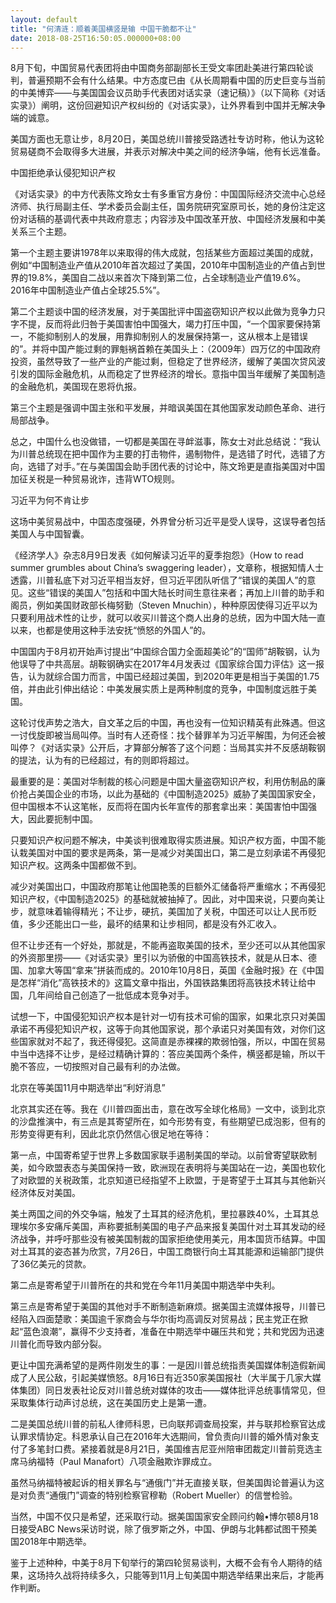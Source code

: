 ```yaml
---
layout: default
title: "何清涟：顺着美国横竖是输 中国干脆都不让"
date: 2018-08-25T16:50:05.000000+08:00
---
```


8月下旬，中国贸易代表团将由中国商务部副部长王受文率团赴美进行第四轮谈判，普遍预期不会有什么结果。中方态度已由《从长周期看中国的历史巨变与当前的中美博弈——与美国国会议员助手代表团对话实录（速记稿）》（以下简称《对话实录》）阐明，这份回避知识产权纠纷的《对话实录》，让外界看到中国并无解决争端的诚意。

美国方面也无意让步，8月20日，美国总统川普接受路透社专访时称，他认为这轮贸易磋商不会取得多大进展，并表示对解决中美之间的经济争端，他有长远准备。

中国拒绝承认侵犯知识产权

《对话实录》的中方代表陈文玲女士有多重官方身份：中国国际经济交流中心总经济师、执行局副主任、学术委员会副主任，国务院研究室原司长，她的身份注定这份对话稿的基调代表中共政府意志；内容涉及中国改革开放、中国经济发展和中美关系三个主题。

第一个主题主要讲1978年以来取得的伟大成就，包括某些方面超过美国的成就，例如“中国制造业产值从2010年首次超过了美国，2010年中国制造业的产值占到世界的19.8%，美国自二战以来首次下降到第二位，占全球制造业产值19.6%。2016年中国制造业产值占全球25.5%”。

第二个主题谈中国的经济发展，对于美国批评中国盗窃知识产权以此做为竞争力只字不提，反而将此归咎于美国害怕中国强大，竭力打压中国，“一个国家要保持第一，不能抑制别人的发展，用靠抑制别人的发展保持第一，这从根本上是错误的”。并将中国产能过剩的罪魁祸首赖在美国头上：（2009年）四万亿的中国政府投资，虽然导致了一些产业的产能过剩，但稳定了世界经济，缓解了美国次贷风波引发的国际金融危机，从而稳定了世界经济的增长。意指中国当年缓解了美国制造的金融危机，美国现在恩将仇报。

第三个主题是强调中国主张和平发展，并暗讽美国在其他国家发动颜色革命、进行局部战争。

总之，中国什么也没做错，一切都是美国在寻衅滋事，陈女士对此总结说：“我认为川普总统现在把中国作为主要的打击物件，遏制物件，是选错了时代，选错了方向，选错了对手。”在与美国国会助手团代表的讨论中，陈文玲更是直指美国对中国加征关税是一种贸易讹诈，违背WTO规则。

习近平为何不肯让步

这场中美贸易战中，中国态度强硬，外界曾分析习近平是受人误导，这误导者包括美国人与中国智囊。

《经济学人》杂志8月9日发表《如何解读习近平的夏季抱怨》（How to read summer grumbles about China’s swaggering leader），文章称，根据知情人士透露，川普私底下对习近平相当友好，但习近平团队听信了“错误的美国人”的意见。这些“错误的美国人”包括和中国大陆长时间生意往来者；再加上川普的助手和阁员，例如美国财政部长梅努勤（Steven Mnuchin），种种原因使得习近平以为只要利用战术性的让步，就可以收买川普这个商人出身的总统，因为中国大陆一直以来，也都是使用这种手法安抚“愤怒的外国人”的。

中国国内于8月初开始声讨提出“中国综合国力全面超美论”的“国师”胡鞍钢，认为他误导了中共高层。胡鞍钢确实在2017年4月发表过《国家综合国力评估》这一报告，认为就综合国力而言，中国已经超过美国，到2020年更是相当于美国的1.75倍，并由此引伸出结论：中美发展实质上是两种制度的竞争，中国制度远胜于美国。

这轮讨伐声势之浩大，自文革之后的中国，再也没有一位知识精英有此殊遇。但这一讨伐旋即被当局叫停。当时有人还奇怪：找个替罪羊为习近平解围，为何还会被叫停？《对话实录》公开后，才算部分解答了这个问题：当局其实并不反感胡鞍钢的提法，认为有的已经超过，有的则即将超过。

最重要的是：美国对华制裁的核心问题是中国大量盗窃知识产权，利用仿制品的廉价抢占美国企业的市场，以此为基础的《中国制造2025》威胁了美国国家安全，但中国根本不认这笔帐，反而将在国内长年宣传的那套拿出来：美国害怕中国强大，因此要扼制中国。

只要知识产权问题不解决，中美谈判很难取得实质进展。知识产权方面，中国不能认栽美国对中国的要求是两条，第一是减少对美国出口，第二是立刻承诺不再侵犯知识产权。这两条中国都做不到。

减少对美国出口，中国政府那笔让他国艳羡的巨额外汇储备将严重缩水；不再侵犯知识产权，《中国制造2025》的基础就被抽掉了。因此，对中国来说，只要向美让步，就意味着输得精光；不让步，硬抗，美国加了关税，中国还可以让人民币贬值，多少还能出口一些，最坏的结果和让步相同，都是没有外汇收入。

但不让步还有一个好处，那就是，不能再盗取美国的技术，至少还可以从其他国家的外资那里捞——《对话实录》里引以为骄傲的中国高铁技术，就是从日本、德国、加拿大等国“拿来”拼装而成的。2010年10月8日，英国《金融时报》在《中国是怎样“消化”高铁技术的》这篇文章中指出，外国铁路集团将高铁技术转让给中国，几年间给自己创造了一批低成本竞争对手。

试想一下，中国侵犯知识产权本是针对一切有技术可偷的国家，如果北京只对美国承诺不再侵犯知识产权，这等于向其他国家说，那个承诺只对美国有效，对你们这些国家就对不起了，我还得侵犯。这简直是赤裸裸的欺弱怕强，所以，中国在贸易中当中选择不让步，是经过精确计算的：答应美国两个条件，横竖都是输，所以干脆不答应，一切按照对自己最有利的办法做。

北京在等美国11月中期选举出“利好消息”

北京其实还在等。我在《川普四面出击，意在改写全球化格局》一文中，谈到北京的沙盘推演中，有三点是其寄望所在，如今形势有变，有些期望已成泡影，但有的形势变得更有利，因此北京仍然信心很足地在等待：

第一点，中国寄希望于世界上多数国家联手遏制美国的举动。以前曾寄望联欧制美，如今欧盟表态与美国保持一致，欧洲现在表明将与美国站在一边，美国也软化了对欧盟的关税政策，北京知道已经指望不上欧盟，于是寄望于土耳其与其他新兴经济体反对美国。

美土两国之间的外交争端，触发了土耳其的经济危机，里拉暴跌40%，土耳其总理埃尔多安痛斥美国，声称要抵制美国的电子产品来报复美国什对土耳其发动的经济战争，并呼吁那些没有被美国制裁的国家拒绝使用美元，用本国货币结算。中国对土耳其的姿态甚为欣赏，7月26日，中国工商银行向土耳其能源和运输部门提供了36亿美元的贷款。

第二点是寄希望于川普所在的共和党在今年11月美国中期选举中失利。

第三点是寄希望于美国的其他对手不断制造新麻烦。据美国主流媒体报导，川普已经陷入四面楚歌：美国逾千家商会与华尔街均高调反对贸易战；民主党正在掀起“蓝色浪潮”，赢得不少支持者，准备在中期选举中碾压共和党；共和党因为迅速川普化而导致内部分裂。

更让中国充满希望的是两件刚发生的事：一是因川普总统指责美国媒体制造假新闻成了人民公敌，引起美媒愤怒。8月16日有近350家美国报社（大半属于几家大媒体集团）同日发表社论反对川普总统对媒体的攻击——媒体批评总统事情常见，但采取集体行动声讨总统，这在美国历史上是第一遭。

二是美国总统川普的前私人律师科恩，已向联邦调查局投案，并与联邦检察官达成认罪求情协定。科恩承认自己在2016年大选期间，曾负责向川普的婚外情对象支付了多笔封口费。紧接着就是8月21日，美国维吉尼亚州陪审团裁定川普前竞选主席马纳福特（Paul Manafort）八项金融欺诈罪成立。

虽然马纳福特被起诉的相关罪名与“通俄门”并无直接关联，但美国舆论普遍认为这是对负责“通俄门”调查的特别检察官穆勒（Robert Mueller）的信誉检验。

当然，中国不仅只是希望，还采取行动。据美国国家安全顾问约翰•博尔顿8月18日接受ABC News采访时说，除了俄罗斯之外，中国、伊朗与北韩都试图干预美国2018年中期选举。

鉴于上述种种，中美于8月下旬举行的第四轮贸易谈判，大概不会有令人期待的结果，这场持久战将持续多久，只能等到11月上旬美国中期选举结果出来后，才能再作判断。


